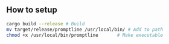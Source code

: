 ## How to setup

```sh
cargo build --release # Build
mv target/release/promptline /usr/local/bin/ # Add to path
chmod +x /usr/local/bin/promptline       # Make executable
```
